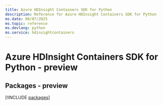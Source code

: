 ```yaml
---
title: Azure HDInsight Containers SDK for Python
description: Reference for Azure HDInsight Containers SDK for Python
ms.date: 08/07/2025
ms.topic: reference
ms.devlang: python
ms.service: hdinsightcontainers
---
```

# Azure HDInsight Containers SDK for Python - preview
## Packages - preview
[!INCLUDE [packages](hdinsight-containers-index.md)]